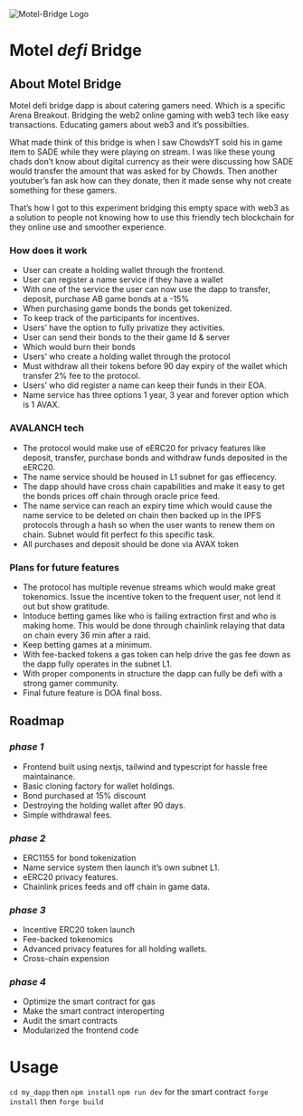 ![Motel-Bridge Logo](./public/Motel-Bridge.png)

# Motel *defi* Bridge

## About Motel Bridge
Motel defi bridge dapp is about catering gamers need. Which is a specific Arena Breakout. Bridging the web2 online gaming with web3 tech like easy transactions. Educating gamers about web3 and it’s possibilties.

What made think of this  bridge is when I saw ChowdsYT
sold his in game item to SADE while they were playing on stream. I was like these young chads don’t know about digital currency as their were discussing how SADE would transfer the amount that was asked for by Chowds. Then another youtuber’s fan ask how can they donate, then it made sense why not create something for these gamers.

That’s how I got to this experiment bridging this empty space with web3 as a solution to people not knowing how to use this friendly tech blockchain for they online use and smoother experience.
### How does it work

- User can create a holding wallet through the frontend.
- User can register a name service if they have a wallet
- With one of the service the user can now use the dapp
  to transfer, deposit, purchase AB game bonds at a -15%
- When purchasing game bonds the bonds get tokenized.
- To keep track of the participants for incentives.
- Users’ have the option to fully privatize they activities.
- User can send their bonds to the their game Id & server
- Which would burn their bonds 
- Users’ who create a holding wallet through the protocol
- Must withdraw all their tokens before 90 day expiry of
  the wallet which transfer 2% fee to the protocol.
- Users’ who did register a name can keep their funds in their EOA.
- Name service has three options 1 year, 3 year and forever option which is 1 AVAX.

### AVALANCH tech
- The protocol would make use of eERC20 for privacy features like deposit, transfer,    purchase bonds and withdraw funds deposited in the eERC20.
- The name service should be housed in L1 subnet for gas effiecency.
- The dapp should have cross chain capabilities and make it easy to get the bonds prices  off chain through oracle price feed.
- The name service can reach an expiry time which would cause the name service to be deleted on chain then backed up in the IPFS protocols through  a hash so when the user wants to renew them on chain. Subnet would fit perfect fo this specific task.
- All purchases and deposit should be done via AVAX token

### Plans for future features
- The protocol has multiple revenue streams which would make great tokenomics. Issue the incentive token to the frequent user, not lend it out but show gratitude.
- Intoduce betting games like who is failing extraction first and who is making home. This would be done through chainlink relaying that data on chain every 36 min after a raid.
- Keep betting games at a minimum.
- With fee-backed tokens a gas token can help drive the gas fee down as the dapp fully operates in the subnet L1.
- With proper components in structure the dapp can fully be defi with a strong gamer community.
- Final future feature is DOA final boss.
## Roadmap
### *phase 1*
- Frontend built using nextjs, tailwind and typescript for hassle free maintainance.
- Basic cloning factory for wallet holdings.
- Bond purchased at 15% discount
- Destroying the holding wallet after 90 days.
- Simple  withdrawal fees.
  
### *phase 2*
- ERC1155 for bond tokenization
- Name service system then launch it’s own subnet L1.
- eERC20 privacy features.
- Chainlink prices feeds and off chain in game data.  

### *phase 3*
- Incentive ERC20 token launch
- Fee-backed tokenomics
- Advanced privacy features for all holding wallets.
- Cross-chain expension


### *phase 4*
- Optimize the smart contract for gas
- Make the smart contract interoperting
- Audit the smart contracts
- Modularized the frontend code

# Usage
`cd my_dapp` then `npm install`
`npm run dev` for the smart contract `forge install` then `forge build`